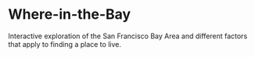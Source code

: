 # Where-in-the-Bay
Interactive exploration of the San Francisco Bay Area and different factors that apply to finding a place to live.
